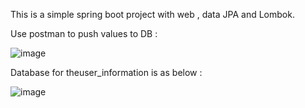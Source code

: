 This is a simple spring boot project with web , data JPA and Lombok.

Use postman to push values to DB : 

![image](https://github.com/user-attachments/assets/2988d287-ff41-46ca-bf38-ac354b667e18)


Database for theuser_information  is as below :


![image](https://github.com/user-attachments/assets/cf92e5b1-c4cf-4071-8dde-c38dc9799b52)

